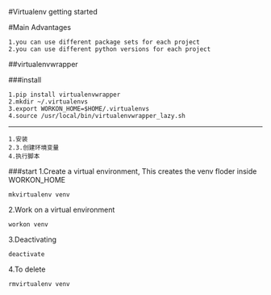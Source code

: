#Virtualenv getting started

#Main Advantages
 
	1.you can use different package sets for each project
	2.you can use different python versions for each project


##virtualenvwrapper

###install 
	
	1.pip install virtualenvwrapper
	2.mkdir ~/.virtualenvs
	3.export WORKON_HOME=$HOME/.virtualenvs
	4.source /usr/local/bin/virtualenvwrapper_lazy.sh
		
----
	
	1.安装
	2.3.创建环境变量
	4.执行脚本

###start
1.Create a virtual environment, This creates the venv floder inside WORKON_HOME 
	
	mkvirtualenv venv

2.Work on a virtual environment

	workon venv

3.Deactivating

	deactivate

4.To delete
	
	rmvirtualenv venv

